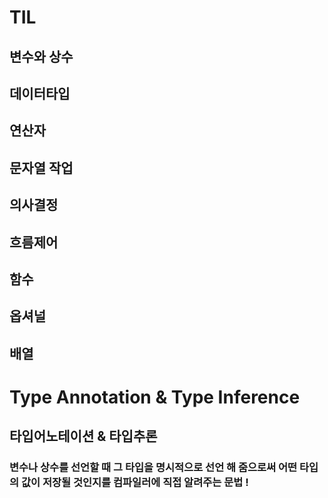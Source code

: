 # TIL
## 변수와 상수 

## 데이터타입

## 연산자


## 문자열 작업

## 의사결정

## 흐름제어


## 함수

## 옵셔널

## 배열

# Type Annotation & Type Inference

## 타입어노테이션 & 타입추론

### 변수나 상수를 선언할 때 그 타입을 명시적으로 선언 해 줌으로써 어떤 타입의 값이 저장될 것인지를 컴파일러에 직접 알려주는 문법 !


